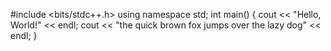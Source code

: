 #include <bits/stdc++.h>
using namespace std;
int main() {
  cout << "Hello, World!" << endl;
  cout << "the quick brown fox jumps over the lazy dog" << endl;
}
